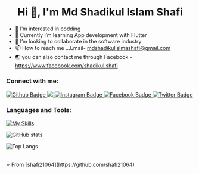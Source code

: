  <h1 align="center">Hi 👋, I'm Md Shadikul Islam Shafi</h1>


- 👀 I’m interested in codding
- 🌱 Currently I’m learning App development with Flutter
- 💞️ I’m looking to collaborate in the software industry
- 📫 How to reach me ...Email- mdshadikulislmashafi@gmail.com
- 🌏 you can also contact me through Facebook - https://www.facebook.com/shadikul.shafi
  
### Connect with me:
<div id="badges">
  <a href="https://github.com/shafi21064">
    <img src="https://img.shields.io/badge/Github-white?style=for-the-badge&logo=Github&logoColor=black" alt="Github Badge"/>
  </a>
 <a href="https://www.linkedin.com/in/shadikul-shafi/">
    <img src="https://img.shields.io/badge/Linkdin-blue?style=for-the-badge&logo=linkdin&logoColor=black%22%20alt="Instagram Badge"/>
  </a>
   <a href="https://www.instagram.com/shadikulshafi/">
    <img src="https://img.shields.io/badge/Instagram-purple?style=for-the-badge&logo=instagram&logoColor=white" alt="Instagram Badge"/>
  </a>
   <a href="https://www.facebook.com/shadikul.shafi">
    <img src="https://img.shields.io/badge/Facebook-blue?style=for-the-badge&logo=facebook&logoColor=white" alt="Facebook Badge"/>
  </a>
   <a href="https://twitter.com/shadikul_shafi">
    <img src="https://img.shields.io/badge/Twitter-blue?style=for-the-badge&logo=twitter&logoColor=white" alt="Twitter Badge"/>
  </a>
</div>

### Languages and Tools:
[![My Skills](https://skillicons.dev/icons?i=flutter,dart,firebase,github,git,postman,figma,xd&perline=5)](https://skillicons.dev)

![GitHub stats](https://github-readme-stats.vercel.app/api?username=shafi21064&show_icons=true&theme=dark)

![Top Langs](https://github-readme-stats.vercel.app/api/top-langs/?username=shafi21064&theme=dark)


<br>
⭐️ From [shafi21064](https://github.com/shafi21064)
